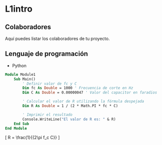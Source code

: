 # L1intro

## Colaboradores

Aquí puedes listar los colaboradores de tu proyecto.

## Lenguaje de programación

- Python

``` vb
Module Module1
    Sub Main()
        ' Definir valor de fc y C
        Dim fc As Double = 1000 ' Frecuencia de corte en Hz
        Dim C As Double = 0.00000047 ' Valor del capacitor en faradios (470uF)

        ' Calcular el valor de R utilizando la fórmula despejada
        Dim R As Double = 1 / (2 * Math.PI * fc * C)

        ' Imprimir el resultado
        Console.WriteLine("El valor de R es: " & R)
    End Sub
End Module
```
\[
R = \frac{1}{{2\pi f_c C}}
\]
